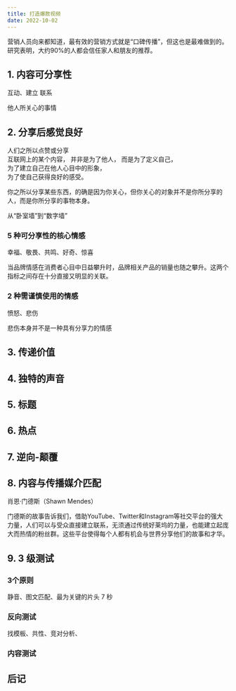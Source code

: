 ```yaml
---
title: 打造爆款视频
date: 2022-10-02 
---
```


营销人员向来都知道，最有效的营销方式就是“口碑传播”，但这也是最难做到的。研究表明，大约90%的人都会信任家人和朋友的推荐。

## 1. 内容可分享性
互动、建立 联系

他人所关心的事情

## 2. 分享后感觉良好

人们之所以点赞或分享  
互联网上的某个内容， 
并非是为了他人， 
而是为了定义自己，  
为了建立自己在他人心目中的形象，  
为了使自己获得良好的感受。  

你之所以分享某些东西，的确是因为你关心，但你关心的对象并不是你所分享的人，而是你所分享的事物本身。

从“卧室墙”到“数字墙”

### 5 种可分享性的核心情感
幸福、敬畏、共鸣、好奇、惊喜

当品牌情感在消费者心目中日益攀升时，品牌相关产品的销量也随之攀升。这两个指标之间存在十分直接又明显的关联。

### 2 种需谨慎使用的情感
愤怒、悲伤

悲伤本身并不是一种具有分享力的情感

## 3. 传递价值

## 4. 独特的声音

## 5. 标题

## 6. 热点

## 7. 逆向-颠覆

## 8. 内容与传播媒介匹配
肖恩·门德斯（Shawn Mendes）

门德斯的故事告诉我们，借助YouTube、Twitter和Instagram等社交平台的强大力量，人们可以与受众直接建立联系，无须通过传统好莱坞的力量，也能建立起庞大而热情的粉丝群。这些平台使得每个人都有机会与世界分享他们的故事和才华。

## 9. 3 级测试

### 3个原则
静音、图文匹配、最为关键的片头 7 秒

### 反向测试
找模板、共性、竞对分析、

### 内容测试

## 后记
